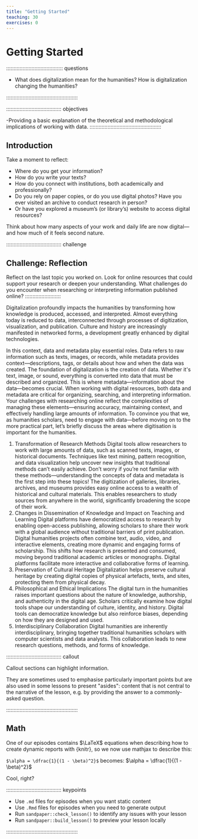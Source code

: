 ```yaml
---
title: "Getting Started"
teaching: 30
exercises: 0
---
```

# Getting Started

:::::::::::::::::::::::::::::::::::::: questions 

- What does digitalization mean for the humanities? How is digitalization changing the humanities?

::::::::::::::::::::::::::::::::::::::::::::::::

::::::::::::::::::::::::::::::::::::: objectives

-Providing a basic explanation of the theoretical and methodological implications of working with data.
::::::::::::::::::::::::::::::::::::::::::::::::

## Introduction

Take a moment to reflect: 

- Where do you get your information? 
- How do you write your texts? 
- How do you connect with institutions, both academically and professionally? 
- Do you rely on paper copies, or do you use digital photos? Have you ever visited an archive to conduct research in person? 
- Or have you explored a museum’s (or library’s) website to access digital resources? 

Think about how many aspects of your work and daily life are now digital—and how much of it feels second nature.

::::::::::::::::::::::::::::::::::::: challenge 

## Challenge: Reflection

Reflect on the last topic you worked on. Look for online resources that could support your research or deepen your understanding. 
What challenges do you encounter when researching or interpreting information published online?
:::::::::::::::::::::::: 

Digitalization profoundly impacts the humanities by transforming how knowledge is produced, accessed, and interpreted. Almost everything today is reduced to data, interconnected through processes of digitization, visualization, and publication. Culture and history are increasingly manifested in networked forms, a development greatly enhanced by digital technologies.

In this context, data and metadata play essential roles. Data refers to raw information such as texts, images, or records, while metadata provides context—descriptions, tags, or details about how and when the data was created.
The foundation of digitalization is the creation of data. Whether it's text, image, or sound, everything is converted into data that must be described and organized. This is where metadata—information about the data—becomes crucial.
When working with digital resources, both data and metadata are critical for organizing, searching, and interpreting information. Your challenges with researching online reflect the complexities of managing these elements—ensuring accuracy, maintaining context, and effectively handling large amounts of information.
To convince you that we, as humanities scholars, need to engage with data—before moving on to the more practical part, let’s briefly discuss the areas where digitisation is important for the humanities.
1. Transformation of Research Methods
Digital tools allow researchers to work with large amounts of data, such as scanned texts, images, or historical documents. Techniques like text mining, pattern recognition, and data visualization help uncover new insights that traditional methods can’t easily achieve. Don’t worry if you’re not familiar with these methods—understanding the concepts of data and metadata is the first step into these topics!
The digitization of galleries, libraries, archives, and museums provides easy online access to a wealth of historical and cultural materials. This enables researchers to study sources from anywhere in the world, significantly broadening the scope of their work.
2. Changes in Dissemination of Knowledge and Impact on Teaching and Learning
Digital platforms have democratized access to research by enabling open-access publishing, allowing scholars to share their work with a global audience without traditional barriers of print publication.
Digital humanities projects often combine text, audio, video, and interactive elements, creating more dynamic and engaging forms of scholarship. This shifts how research is presented and consumed, moving beyond traditional academic articles or monographs. Digital platforms facilitate more interactive and collaborative forms of learning.
3. Preservation of Cultural Heritage
Digitalization helps preserve cultural heritage by creating digital copies of physical artefacts, texts, and sites, protecting them from physical decay.
4. Philosophical and Ethical Implications
The digital turn in the humanities raises important questions about the nature of knowledge, authorship, and authenticity in the digital age. Scholars critically examine how digital tools shape our understanding of culture, identity, and history.
Digital tools can democratize knowledge but also reinforce biases, depending on how they are designed and used.
5. Interdisciplinary Collaboration
Digital humanities are inherently interdisciplinary, bringing together traditional humanities scholars with computer scientists and data analysts. This collaboration leads to new research questions, methods, and forms of knowledge.

::::::::::::::::::::::::::::::::::::: callout

Callout sections can highlight information.

They are sometimes used to emphasise particularly important points
but are also used in some lessons to present "asides": 
content that is not central to the narrative of the lesson,
e.g. by providing the answer to a commonly-asked question.

::::::::::::::::::::::::::::::::::::::::::::::::


## Math

One of our episodes contains $\LaTeX$ equations when describing how to create
dynamic reports with {knitr}, so we now use mathjax to describe this:

`$\alpha = \dfrac{1}{(1 - \beta)^2}$` becomes: $\alpha = \dfrac{1}{(1 - \beta)^2}$

Cool, right?

::::::::::::::::::::::::::::::::::::: keypoints 

- Use `.md` files for episodes when you want static content
- Use `.Rmd` files for episodes when you need to generate output
- Run `sandpaper::check_lesson()` to identify any issues with your lesson
- Run `sandpaper::build_lesson()` to preview your lesson locally

::::::::::::::::::::::::::::::::::::::::::::::::

[r-markdown]: https://rmarkdown.rstudio.com/
